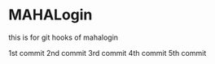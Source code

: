 # MAHALogin
this is for git hooks  of mahalogin

1st commit 
2nd commit
3rd commit
4th commit
5th commit



